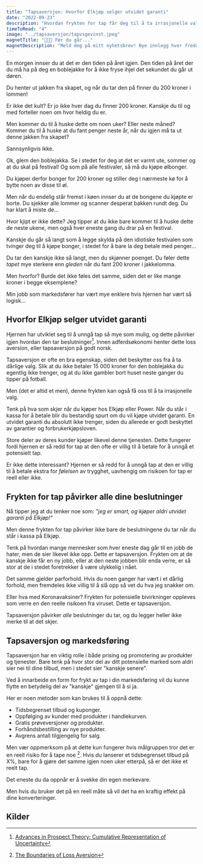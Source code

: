 ```yaml
---
title: "Tapsaversjon: Hvorfor Elkjøp selger utvidet garanti"
date: "2022-09-23"
description: "Hvordan frykten for tap får deg til å ta irrasjonelle valg"
timeToRead: "4"
image: "../tapsaversjon/tapvsgevinst.jpeg"
magnetTitle: "👋👋👋 Før du går..."
magnetDescription: "Meld deg på mitt nyhetsbrev! Nye innlegg hver fredag, rett i din innboks 💌"
---
```


En morgen innser du at det er den tiden på året igjen. Den tiden på året der du må ha på deg en boblejakke for å ikke fryse ihjel det sekundet du går ut døren. 

Du henter ut jakken fra skapet, og når du tar den på finner du 200 kroner i lommen! 

Er ikke det kult? Er jo ikke hver dag du finner 200 kroner. Kanskje du til og med forteller noen om hvor heldig du er. 

Men kommer du til å huske dette om noen uker? Eller neste måned? Kommer du til å huske at du fant penger neste år, når du igjen må ta ut denne jakken fra skapet? 

Sannsynligvis ikke. 

Ok, glem den boblejakka. Se i stedet for deg at det er varmt ute, sommer og at du skal på festival! Og som på alle festivaler, så må du kjøpe ølbonger. 

Du kjøper derfor bonger for 200 kroner og stiller deg i nærmeste kø for å bytte noen av disse til øl. 

Men når du endelig står fremst i køen innser du at de bongene du kjøpte er borte. Du sjekker alle lommer og scanner desperat bakken rundt deg. Du har klart å miste de... 

Hvor kjipt er ikke dette? Jeg tipper at du ikke bare kommer til å huske dette de neste ukene, men også hver eneste gang du drar på en festival. 

Kanskje du går så langt som å legge skylda på den idiotiske festivalen som tvinger deg til å kjøpe bonger, i stedet for å bare la deg betale med penger...

Du tar den kanskje ikke så langt, men du skjønner poenget. Du føler dette *tapet* mye sterkere enn *gleden* når du fant 200 kroner i jakkelomma. 

Men hvorfor? Burde det ikke føles det samme, siden det er like mange kroner i begge eksemplene?

Min jobb som markedsfører har vært mye enklere hvis hjernen har vært så logisk...

## Hvorfor Elkjøp selger utvidet garanti

Hjernen har utviklet seg til å unngå tap så mye som mulig, og dette påvirker igjen hvordan den tar beslutninger[^1]. Innen adferdsøkonomi henter dette loss aversion, eller tapsaversjon på godt norsk.

Tapsaversjon er ofte en bra egenskap, siden det beskytter oss fra å ta dårlige valg. Slik at du ikke betaler 15 000 kroner for den boblejakka du egentlig ikke trenger, og at du ikke gambler bort huset neste ganger du tipper på fotball. 

Men (det er altid et men), denne frykten kan også få oss til å ta irrasjonelle valg. 

Tenk på hva som skjer når du kjøper hos Elkjøp eller Power. Når du står i kassa for å betale blir du bestandig spurt om du vil kjøpe utvidet garanti. En utvidet garanti du absolutt ikke trenger, siden du allerede er godt beskyttet av garantier og forbrukerkjøpsloven.

Store deler av deres kunder kjøper likevel denne tjenesten. Dette fungerer fordi hjernen er så redd for tap at den ofte er villig til å betale  for å unngå et potensielt tap. 

Er ikke dette interessant? Hjernen er så redd for å unngå tap at den er villig til å betale ekstra for *følelsen* av trygghet, uavhengig om risikoen for tap er reell eller ikke. 

## Frykten for tap påvirker alle dine beslutninger

Nå tipper jeg at du tenker noe som: *"jeg er smart, og kjøper aldri utvidet garanti på Elkjøp!"* 

Men denne frykten for tap påvirker ikke bare de beslutningene du tar når du står i kassa på Elkjøp.  

Tenk på hvordan mange mennesker som hver eneste dag går til en jobb de hater, men de sier likevel ikke opp. Dette er tapsaversjon. Frykten om at de kanskje ikke får en ny jobb, eller at den neste jobben blir enda verre, er så stor at de i stedet foretrekker å være ulykkelig i nået. 

Det samme gjelder parforhold. Hvis du noen ganger har vært i et dårlig forhold, men fremdeles ikke villig til å slå opp så vet du hva jeg snakker om. 

Eller hva med Koronavaksiner? Frykten for potensielle bivirkninger oppleves som verre en den reelle risikoen fra viruset. Dette er tapsaversjon. 

Tapsaversjon påvirker *alle* beslutninger du tar, og du legger heller ikke merke til at det skjer. 

## Tapsaversjon og markedsføring

Tapsaversjon har en viktig rolle i både prising og promotering av produkter og tjenester. Bare tenk på hvor stor del av ditt potensielle marked som aldri sier nei til dine tilbud, men i stedet sier "kanskje senere". 

Ved å innarbeide en form for frykt av tap i din markedsføring vil du kunne flytte en betydelig del av "kanskje" gjengen til å si ja. 

Her er noen metoder som kan brukes til å oppnå dette:

* Tidsbegrenset tilbud og kuponger.
* Oppfølging av kunder med produkter i handlekurven.
* Gratis prøveversjoner og produkter.
* Forhåndsbestilling av nye produkter.
* Avgrens antall tilgjengelig for salg.

Men vær oppmerksom på at dette kun fungerer hvis målgruppen tror det er en reell risiko for å tape noe [^2]. Hvis du lanserer et tidsbegrenset tilbud på X%, bare for å gjøre det samme igjen noen uker etterpå, så er det ikke et reelt tap. 

Det eneste du da oppnår er å svekke din egen merkevare. 

Men hvis du bruker det på en reell måte så vil det ha en kraftig effekt på dine konverteringer. 

## Kilder

[^1]: [Advances in Prospect Theory: Cumulative Representation of Uncertainty](http://psych.fullerton.edu/mbirnbaum/psych466/articles/tversky_kahneman_jru_92.pdf)
[^2]: [The Boundaries of Loss Aversion](https://journals.sagepub.com/doi/10.1509/jmkr.42.2.119.62292)

